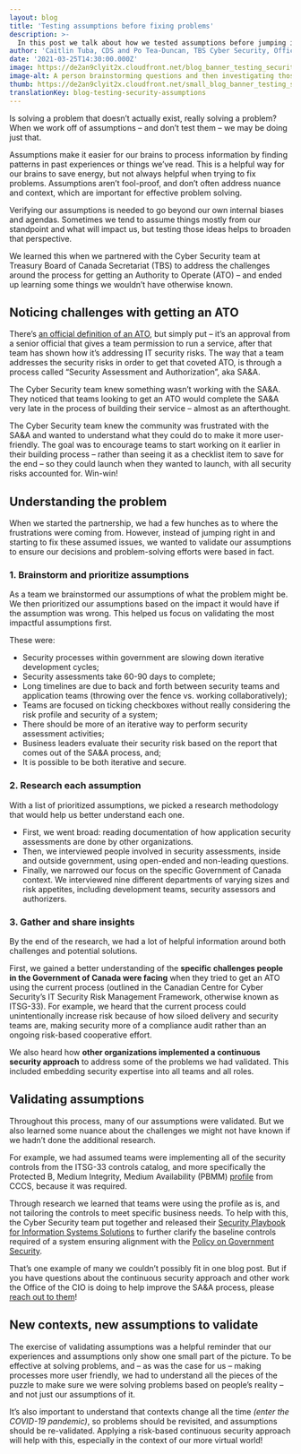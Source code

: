 ```yaml
---
layout: blog
title: 'Testing assumptions before fixing problems'
description: >-
  In this post we talk about how we tested assumptions before jumping in to solve assumed problems around a process for getting an Authority to Operate (ATO) – and ended up learning some things we wouldn’t have otherwise known!
author: 'Caitlin Tuba, CDS and Po Tea-Duncan, TBS Cyber Security, Office of the CIO'
date: '2021-03-25T14:30:00.000Z'
image: https://de2an9clyit2x.cloudfront.net/blog_banner_testing_security_assumptions_946d799a9a.jpeg
image-alt: A person brainstorming questions and then investigating those questions deeper, before trying to fix and find answers for them.
thumb: https://de2an9clyit2x.cloudfront.net/small_blog_banner_testing_security_assumptions_946d799a9a.jpeg
translationKey: blog-testing-security-assumptions
---
```

Is solving a problem that doesn’t actually exist, really solving a problem? When we work off of assumptions – and don’t test them – we may be doing just that. 

Assumptions make it easier for our brains to process information by finding patterns in past experiences or things we’ve read. This is a helpful way for our brains to save energy, but not always helpful when trying to fix problems. Assumptions aren’t fool-proof, and don’t often address nuance and context, which are important for effective problem solving. 

Verifying our assumptions is needed to go beyond our own internal biases and agendas. Sometimes we tend to assume things mostly from our standpoint and what will impact us, but testing those ideas helps to broaden that perspective.

We learned this when we partnered with the Cyber Security team at Treasury Board of Canada Secretariat (TBS) to address the challenges around the process for getting an Authority to Operate (ATO) – and ended up learning some things we wouldn’t have otherwise known.

## Noticing challenges with getting an ATO

There’s [an official definition of an ATO](https://cyber.gc.ca/en/guidance/it-security-risk-management-government-canada-itse10033), but simply put – it’s an approval from a senior official that gives a team permission to run a service, after that team has shown how it’s addressing IT security risks. The way that a team addresses the security risks in order to get that coveted ATO, is through a process called “Security Assessment and Authorization”, aka SA&A.

The Cyber Security team knew something wasn’t working with the SA&A. They noticed that teams looking to get an ATO would complete the SA&A very late in the process of building their service – almost as an afterthought. 

The Cyber Security team knew the community was frustrated with the SA&A and wanted to understand what they could do to make it more user-friendly. The goal was to encourage teams to start working on it earlier in their building process – rather than seeing it as a checklist item to save for the end – so they could launch when they wanted to launch, with all security risks accounted for. Win-win! 
## Understanding the problem
When we started the partnership, we had a few hunches as to where the frustrations were coming from. However, instead of jumping right in and starting to fix these assumed issues, we wanted to validate our assumptions to ensure our decisions and problem-solving efforts were based in fact.
### 1. Brainstorm and prioritize assumptions
As a team we brainstormed our assumptions of what the problem might be. We then prioritized our assumptions based on the impact it would have if the assumption was wrong. This helped us focus on validating the most impactful assumptions first.

These were:
* Security processes within government are slowing down iterative development cycles;
* Security assessments take 60-90 days to complete;
* Long timelines are due to back and forth between security teams and application teams (throwing over the fence vs. working collaboratively); 
* Teams are focused on ticking checkboxes without really considering the risk profile and security of a system; 
* There should be more of an iterative way to perform security assessment activities;
* Business leaders evaluate their security risk based on the report that comes out of the SA&A process, and;
* It is possible to be both iterative and secure.
### 2. Research each assumption
With a list of prioritized assumptions, we picked a research methodology that would help us better understand each one. 

* First, we went broad: reading documentation of how application security assessments are done by other organizations. 
* Then, we interviewed people involved in security assessments, inside and outside government, using open-ended and non-leading questions. 
* Finally, we narrowed our focus on the specific Government of Canada context. We interviewed nine different departments of varying sizes and risk appetites, including development teams, security assessors and authorizers.

### 3. Gather and share insights 

By the end of the research, we had a lot of helpful information around both challenges and potential solutions.

First, we gained a better understanding of the **specific challenges people in the Government of Canada were facing** when they tried to get an ATO using the current process (outlined in the Canadian Centre for Cyber Security’s IT Security Risk Management Framework, otherwise known as ITSG-33). For example, we heard that the current process could unintentionally increase risk because of how siloed delivery and security teams are, making security more of a compliance audit rather than an ongoing risk-based cooperative effort. 

We also heard how **other organizations implemented a continuous security approach** to address some of the problems we had validated. This included embedding security expertise into all teams and all roles.
## Validating assumptions

Throughout this process, many of our assumptions were validated. But we also learned some nuance about the challenges we might not have known if we hadn’t done the additional research. 

For example, we had assumed teams were implementing all of the security controls from the ITSG-33 controls catalog, and more specifically the Protected B, Medium Integrity, Medium Availability (PBMM) [profile](https://cyber.gc.ca/sites/default/files/publications/itsg33-ann4a-1-eng.pdf) from CCCS, because it was required. 

Through research we learned that teams were using the profile as is, and not tailoring the controls to meet specific business needs. To help with this, the Cyber Security team put together and released their [Security Playbook for Information Systems Solutions](https://www.canada.ca/en/government/system/digital-government/digital-government-innovations/cloud-services/security-playbook-information-system-solutions-cloud.html#toc1) to further clarify the baseline controls required of a system ensuring alignment with the [Policy on Government Security](https://www.tbs-sct.gc.ca/pol/doc-eng.aspx?id=16578). 

That’s one example of many we couldn’t possibly fit in one blog post. But if you have questions about the continuous security approach and other work the Office of the CIO is doing to help improve the SA&A process, please [reach out to them](mailto:zztbscybers@tbs-sct.gc.ca)!
## New contexts, new assumptions to validate

The exercise of validating assumptions was a helpful reminder that our experiences and assumptions only show one small part of the picture. To be effective at solving problems, and – as was the case for us – making processes more user friendly, we had to understand all the pieces of the puzzle to make sure we were solving problems based on people’s reality – and not just our assumptions of it.

It’s also important to understand that contexts change all the time *(enter the COVID-19 pandemic)*, so problems should be revisited, and assumptions should be re-validated. Applying a risk-based continuous security approach will help with this, especially in the context of our more virtual world!
